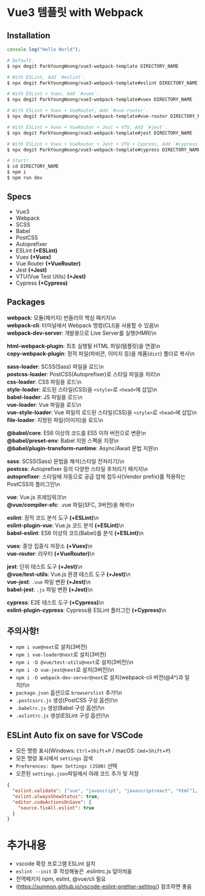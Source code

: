 # Vue3 템플릿 with Webpack

## Installation

```js
console.log("Hello World");
```

```bash
# Default.
$ npx degit ParkYoungWoong/vue3-webpack-template DIRECTORY_NAME

# With ESLint, Add `#eslint`.
$ npx degit ParkYoungWoong/vue3-webpack-template#eslint DIRECTORY_NAME

# With ESLint + Vuex, Add `#vuex`.
$ npx degit ParkYoungWoong/vue3-webpack-template#vuex DIRECTORY_NAME

# With ESLint + Vuex + VueRouter, Add `#vue-router`.
$ npx degit ParkYoungWoong/vue3-webpack-template#vue-router DIRECTORY_NAME

# With ESLint + Vuex + VueRouter + Jest + VTU, Add `#jest`.
$ npx degit ParkYoungWoong/vue3-webpack-template#jest DIRECTORY_NAME

# With ESLint + Vuex + VueRouter + Jest + VTU + Cypress, Add `#cypress`.
$ npx degit ParkYoungWoong/vue3-webpack-template#cypress DIRECTORY_NAME

# Start!
$ cd DIRECTORY_NAME
$ npm i
$ npm run dev
```

## Specs

- Vue3
- Webpack
- SCSS
- Babel
- PostCSS
- Autoprefixer
- ESLint **(+ESLint)**
- Vuex **(+Vuex)**
- Vue Router **(+VueRouter)**
- Jest **(+Jest)**
- VTU(Vue Test Utils) **(+Jest)**
- Cypress **(+Cypress)**

## Packages

**webpack**: 모듈(패키지) 번들러의 핵심 패키지\n  
**webpack-cli**: 터미널에서 Webpack 명령(CLI)을 사용할 수 있음\n  
**webpack-dev-server**: 개발용으로 Live Server를 실행(HMR)\n

**html-webpack-plugin**: 최초 실행될 HTML 파일(템플릿)을 연결\n  
**copy-webpack-plugin**: 정적 파일(파비콘, 이미지 등)을 제품(`dist`) 폴더로 복사\n

**sass-loader**: SCSS(Sass) 파일을 로드\n  
**postcss-loader**: PostCSS(Autoprefixer)로 스타일 파일을 처리\n  
**css-loader**: CSS 파일을 로드\n  
**style-loader**: 로드된 스타일(CSS)을 `<style>`로 `<head>`에 삽입\n  
**babel-loader**: JS 파일을 로드\n  
**vue-loader**: Vue 파일을 로드\n  
**vue-style-loader**: Vue 파일의 로드된 스타일(CSS)을 `<style>`로 `<head>`에 삽입\n  
**file-loader**: 지정된 파일(이미지)을 로드\n

**@babel/core**: ES6 이상의 코드를 ES5 이하 버전으로 변환\n  
**@babel/preset-env**: Babel 지원 스펙을 지정\n  
**@babel/plugin-transform-runtime**: Async/Await 문법 지원\n

**sass**: SCSS(Sass) 문법을 해석(스타일 전처리기)\n  
**postcss**: Autoprefixer 등의 다양한 스타일 후처리기 패키지\n  
**autoprefixer**: 스타일에 자동으로 공급 업체 접두사(Vendor prefix)를 적용하는 PostCSS의 플러그인\n

**vue**: Vue.js 프레임워크\n  
**@vue/compiler-sfc**: .vue 파일(SFC, 3버전)을 해석\n

**eslint**: 정적 코드 분석 도구 **(+ESLint)**\n  
**eslint-plugin-vue**: Vue.js 코드 분석 **(+ESLint)**\n  
**babel-eslint**: ES6 이상의 코드(Babel)를 분석 **(+ESLint)**\n

**vuex**: 중앙 집중식 저장소 **(+Vuex)**\n  
**vue-router**: 라우터 **(+VueRouter)**\n

**jest**: 단위 테스트 도구 **(+Jest)**\n  
**@vue/test-utils**: Vue.js 환경 테스트 도구 **(+Jest)**\n  
**vue-jest**: `.vue` 파일 변환 **(+Jest)**\n  
**babel-jest**: `.js` 파일 변환 **(+Jest)**\n

**cypress**: E2E 테스트 도구 **(+Cypress)**\n  
**eslint-plugin-cypress**: Cypress용 ESLint 플러그인 **(+Cypress)**\n

## 주의사항!

- `npm i vue@next`로 설치(3버전)
- `npm i vue-loader@next`로 설치(3버전)
- `npm i -D @vue/test-utils@next`로 설치(3버전)\n
- `npm i -D vue-jest@next`로 설치(3버전)\n
- `npm i -D webpack-dev-server@next`로 설치(webpack-cli 버전(@4^)과 일치)!\n
- `package.json` 옵션으로 `browserslist` 추가!\n
- `.postcssrc.js` 생성(PostCSS 구성 옵션)!\n
- `.babelrc.js` 생성(Babel 구성 옵션)!\n
- `.eslintrc.js` 생성(ESLint 구성 옵션)!\n

## ESLint Auto fix on save for VSCode

- 모든 명령 표시(Windows: `Ctrl`+`Shift`+`P` / macOS: `Cmd`+`Shift`+`P`)
- 모든 명령 표시에서 `settings` 검색
- `Preferences: Open Settings (JSON)` 선택
- 오픈된 `settings.json`파일에서 아래 코드 추가 및 저장

```json
{
  "eslint.validate": ["vue", "javascript", "javascriptreact", "html"],
  "eslint.alwaysShowStatus": true,
  "editor.codeActionsOnSave": {
    "source.fixAll.eslint": true
  }
}
```

# 추가내용

- vscode 확장 프로그램 ESLint 설치
- `eslint --init` 후 작성해놓은 .eslintrc.js 덮어씌움
- 전역패키지 npm, eslint, @vue/cli 필요
- (https://sunmon.github.io/vscode-eslint-prettier-setting/) 참조하면 좋음
